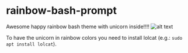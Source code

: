 rainbow-bash-prompt
===================

Awesome happy rainbow bash theme with unicorn inside!!!!
![alt text](https://raw.github.com/johannesjo/rainbow-bash-prompt/master/screenshot.jpg "Screenshot")

To have the unicorn in rainbow colors you need to install lolcat (e.g.: `sudo apt install lolcat`).
